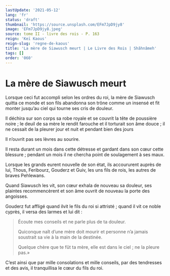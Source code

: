 ```yaml
---
lastUpdate: '2021-05-12'
lang: 'fr'
status: 'draft'
thumbnail: 'https://source.unsplash.com/EFm7JpD9jy8'
image: 'EFm7JpD9jy8.jpeg'
source: tome II - livre des rois - P. 163
reign: 'Keï Kaous'
reign-slug: 'regne-de-kaous'
title: 'La mère de Siawusch meurt | Le Livre des Rois | Shâhnâmeh'
tags: []
order: '060'
---
```


<!-- LTeX: language=fr -->

# La mère de Siawusch meurt

Lorsque ceci fut accompli selon les ordres du roi, la mère de Siawusch quitta ce monde et son fils abandonna son trône comme un insensé et fit monter jusqu’au ciel qui tourne ses cris de douleur.

Il déchira sur son corps sa robe royale et se couvrit la tête de poussière noire ; le deuil de sa mère le rendit farouche et il torturait son âme douce ; il ne cessait de la pleurer jour et nuit et pendant bien des jours

Il n’ouvrit pas ses lèvres au sourire.

Il resta durant un mois dans cette détresse et gardant dans son cœur cette blessure ; pendant un mois il ne chercha point de soulagement à ses maux.

Lorsque les grands eurent nouvelle de son état, ils accoururent auprès de lui, Thous, Feribourz, Gouderz et Guiv, les uns fils de rois, les autres de braves Pehlewans.

Quand Siawusch les vit, son cœur exhala de nouveau sa douleur, ses plaintes recommencèrent et son âme ouvrit de nouveau la porte des angoisses.

Gouderz fut affligé quand ilvit le fils du roi si attristé ; quand il vit ce noble cyprès, il versa des larmes et lui dit :

> Écoute mes conseils et ne parle plus de ta douleur.
>
> Quiconque naît d’une mère doit mourir et personne n’a jamais soustrait sa vie à la main de la destinée.
>
> Quelque chère que te fût ta mère, elle est dans le ciel ; ne la pleure pas.»

C’est ainsi que par mille consolations et mille conseils, par des tendresses et des avis, il tranquillisa le cœur du fils du roi.
